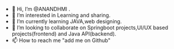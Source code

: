 - 👋 Hi, I’m @ANANDHMI .
- 👀 I’m interested in Learning and sharing.
- 🌱 I’m currently learning JAVA,web designing.
- 💞️ I’m looking to collaborate on Springboot projects,UI/UX based projects(frontend) and Java API(backend).
- 📫 How to reach me "add me on Github"

<!---
ANANDHMI/ANANDHMI is a ✨ special ✨ repository because its `README.md` (this file) appears on your GitHub profile.
You can click the Preview link to take a look at your changes.
--->
